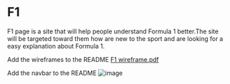 # F1
F1 page is a site that will help people understand Formula 1 better.The site will be targeted toward them how are new to the sport and are looking for a easy explanation about Formula 1.

Add the wireframes to the README
[F1 wireframe.pdf](https://github.com/5undel/Learning-1/files/6980368/F1.wireframe.pdf)


Add the navbar to the README
![image](https://user-images.githubusercontent.com/87757401/129438912-750132a9-5534-47fe-9ca8-3ec0e507c4c6.png)
